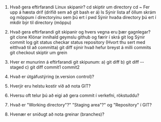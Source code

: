 1. Hvað gera eftirfarandi Linux skipanir?
	cd skiptir um directory
	cd ~ Fer upp á hæsta drif (drifið sem að git bash er á)
	ls Sýnir lista af öllum skrám og möppum í directoryinu sem þú ert í
	pwd Sýnir hvaða directory þú ert í
	mkdir býr til directory (möppu)

2. Hvað gera eftirfarandi git skipanir og hvers vegna eru þær gagnlegar?
	git clone Klónar innihald geymslu github og færir í skrá
	git log Sýnir commit log
	git status checkar status repository (Hvort thu sert med eitthvað til að committa)
	git diff sýnir hvað hefur breyst á milli commits
	git checkout skiptir um grein

3. Hver er munurinn á eftirfarandi git skipunum:
	a) git diff 
	b) git diff --staged 
	c) git diff commit1 commit2

4. 	Hvað er útgáfustýring (e.version control)? 

5.	Hverjir eru helstu kostir við að nota GIT?

6.	Hversu oft telur þú að eigi að gera commit í verkefni, rökstuddu?

7.	Hvað er "Working directory"?" "Staging area"?" og "Repository" í GIT?

8.	Hvenær er sniðugt að nota greinar (branches)?